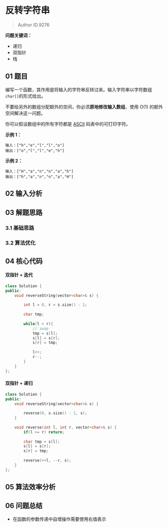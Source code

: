 # 反转字符串
> Author ID.9276 

**问题关键词：**

- 递归
- 双指针
- 栈

## 01 题目

编写一个函数，其作用是将输入的字符串反转过来。输入字符串以字符数组 `char[]`的形式给出。

不要给另外的数组分配额外的空间，你必须**原地修改输入数组**、使用 O(1) 的额外空间解决这一问题。

你可以假设数组中的所有字符都是 [ASCII](https://baike.baidu.com/item/ASCII) 码表中的可打印字符。

 

**示例 1：**

```
输入：["h","e","l","l","o"]
输出：["o","l","l","e","h"]
```

**示例 2：**

```
输入：["H","a","n","n","a","h"]
输出：["h","a","n","n","a","H"]
```

## 02 输入分析



## 03 解题思路

### 3.1 基础思路



### 3.2 算法优化



## 04 核心代码

#### 双指针 + 迭代

```c++
class Solution {
public:
    void reverseString(vector<char>& s) {
                
        int l = 0, r = s.size() - 1;
        
        char tmp;
        
        while(l < r){
            // swap
            tmp = s[l];
            s[l] = s[r];
            s[r] = tmp;
            
            l++;
            r--;
        }  
    }
};
```

#### 双指针 + 递归

```c++
class Solution {
public:
    void reverseString(vector<char>& s) {
        
        reverse(0, s.size() - 1, s);
    }
    
    void reverse(int l, int r, vector<char>& s) {
        if(l >= r) return;
        
        char tmp = s[l];
        s[l] = s[r];
        s[r] = tmp;
        
        reverse(++l, --r, s); 
    }
};
```



## 05 算法效率分析



## 06 问题总结

- 在函数的参数传递中自增操作需要使用右值表示